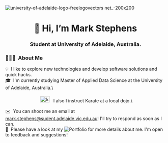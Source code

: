 ![university-of-adelaide-logo-freelogovectors net_-200x200](https://user-images.githubusercontent.com/90998903/229693112-909d3fd9-6279-4e2e-8c39-a2fc10988f0d.png)
<h1 align="center"> 👋 Hi, I’m Mark Stephens</h1>
<h3 align="center">Student at University of Adelaide, Australia.</h3> 

### 👨🏻‍💻 &nbsp;About Me

💡 &nbsp;I like to explore new technologies and develop software solutions and quick hacks.\
🎓 &nbsp;I'm currently studying Master of Applied Data Science at the University of Adelaide, Australia.\
<p align="center">
	<img title="karate" alt="karate" src="https://user-images.githubusercontent.com/90998903/229693125-e6bc23cf-9f2a-4a39-b4f3-51b448e690f2.png" width="30" height="20" style="vertical-align:down; margin:4px"/>  &nbsp;I also I instruct Karate at a local dojo.\
 

✉️ &nbsp;You can shoot me an email at mark.stephens@sudent.adelaide.vic.edu.au! I'll try to respond as soon as I can.\
📄 &nbsp;Please have a look at my ![Portfolio](https://sites.google.com/view/markstephens-datascience/data-science-projects) for more details about me. I'm open to feedback and suggestions!
<!---
MarkStephens060482/MarkStephens060482 is a ✨ special ✨ repository because its `README.md` (this file) appears on your GitHub profile.
You can click the Preview link to take a look at your changes.
--->


